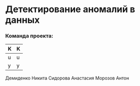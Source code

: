 # Детектирование аномалий в данных

### Команда проекта:
|K|K|
|------|----|
|u|u|
|y|y|
Демиденко Никита
Сидорова Анастасия
Морозов Антон
